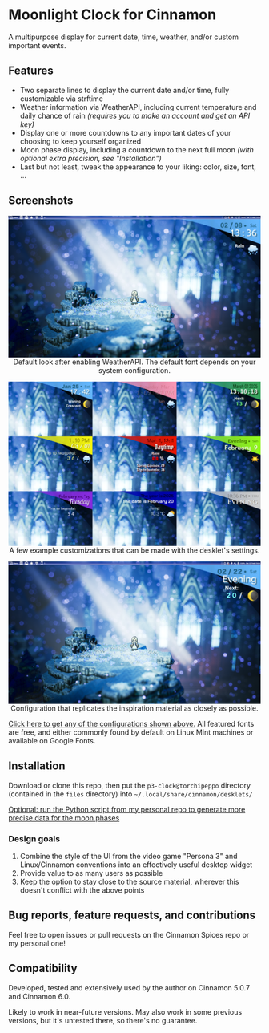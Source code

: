 # Moonlight Clock for Cinnamon

A multipurpose display for current date, time, weather, and/or custom important events.

## Features
- Two separate lines to display the current date and/or time,
  fully customizable via strftime
- Weather information via WeatherAPI,
  including current temperature and daily chance of rain
  *(requires you to make an account and get an API key)*
- Display one or more countdowns to any important dates of your choosing
  to keep yourself organized
- Moon phase display, including a countdown to the next full moon
  *(with optional extra precision, see "Installation")*
- Last but not least, tweak the appearance to your liking: color, size, font, ...

## Screenshots
<!-- TODO must become https://cinnamon-spices.linuxmint.com/git/desklets/<UUID>/<REPO-PATH> -->

<p align="center">
<img src="screenshot.png" align="middle"><br>
Default look after enabling WeatherAPI. The default font depends on your system configuration.
</p>

<p align="center">
<img src="assets/screenshot-customization-showcase.png" align="middle"><br>
A few example customizations that can be made with the desklet's settings.
</p>

<p align="center">
<img src="assets/screenshot-p3-mode.png" align="middle"><br>
Configuration that replicates the inspiration material as closely as possible.
</p>

[Click here to get any of the configurations shown above.](https://github.com/torchipeppo/p3-clock-for-cinnamon/tree/master/custom_compendium) All featured fonts are free, and either commonly found by default on Linux Mint machines or available on Google Fonts. 

## Installation
Download or clone this repo, then put the `p3-clock@torchipeppo` directory
(contained in the `files` directory) into `~/.local/share/cinnamon/desklets/`

[Optional: run the Python script from my personal repo to generate more precise
data for the moon phases](https://github.com/torchipeppo/p3-clock-for-cinnamon/tree/master/lunar_calendar_generation)

### Design goals
1. Combine the style of the UI from the video game "Persona 3" and
   Linux/Cinnamon conventions into an effectively useful desktop widget
2. Provide value to as many users as possible
3. Keep the option to stay close to the source material, wherever this doesn't
   conflict with the above points

## Bug reports, feature requests, and contributions
Feel free to open issues or pull requests on the Cinnamon Spices repo
or my personal one!

## Compatibility
Developed, tested and extensively used by the author on Cinnamon 5.0.7 and Cinnamon 6.0.

Likely to work in near-future versions. May also work in some previous versions,
but it's untested there, so there's no guarantee.
